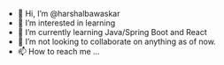 - 👋 Hi, I’m @harshalbawaskar
- 👀 I’m interested in learning
- 🌱 I’m currently learning Java/Spring Boot and React
- 💞️ I’m not looking to collaborate on anything as of now.
- 📫 How to reach me ...

<!---
harshalbawaskar/harshalbawaskar is a ✨ special ✨ repository because its `README.md` (this file) appears on your GitHub profile.
You can click the Preview link to take a look at your changes.
--->

